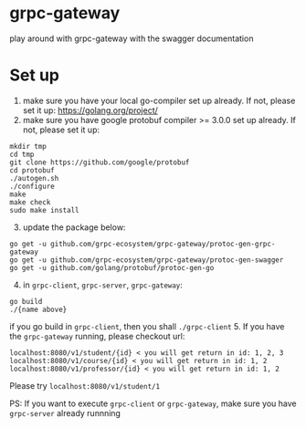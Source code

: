 # grpc-gateway
play around with grpc-gateway with the swagger documentation

# Set up
1. make sure you have your local go-compiler set up already. If not, please set it up: https://golang.org/project/
2. make sure you have google protobuf compiler >= 3.0.0 set up already. If not, please set it up:
```
mkdir tmp
cd tmp
git clone https://github.com/google/protobuf
cd protobuf
./autogen.sh
./configure
make
make check
sudo make install
```
3. update the package below:
```
go get -u github.com/grpc-ecosystem/grpc-gateway/protoc-gen-grpc-gateway
go get -u github.com/grpc-ecosystem/grpc-gateway/protoc-gen-swagger
go get -u github.com/golang/protobuf/protoc-gen-go
```
4. in `grpc-client`, `grpc-server`, `grpc-gateway`:
```
go build
./{name above}
```
if you go build in `grpc-client`, then you shall `./grpc-client`
5. If you have the `grpc-gateway` running, please checkout url:
```
localhost:8080/v1/student/{id} < you will get return in id: 1, 2, 3
localhost:8080/v1/course/{id} < you will get return in id: 1, 2
localhost:8080/v1/professor/{id} < you will get return in id: 1, 2
```
Please try `localhost:8080/v1/student/1`


PS: If you want to execute `grpc-client` or `grpc-gateway`, make sure you have `grpc-server` already runnning
